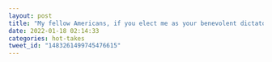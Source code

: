```yaml
---
layout: post
title: "My fellow Americans, if you elect me as your benevolent dictator, I promise to do two things immediately to improve your quality of life: 1) alarm clock and doorbell noises in commercials will be punishable by dog barking squad 2) I will resign immediately after 1"
date: 2022-01-18 02:14:33
categories: hot-takes
tweet_id: "1483261499745476615"
---
```




<!-- Original tweet: https://twitter.com/i/status/1483261499745476615 -->